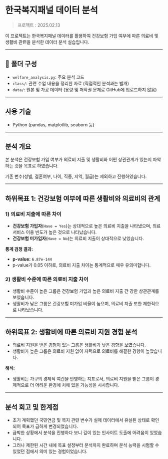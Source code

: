# 한국복지패널 데이터 분석
> 프로젝트 : 2025.02.13

이 프로젝트는 한국복지패널 데이터를 활용하여 건강보험 가입 여부에 따른 의료비 및 생활비 관련을 분석한 데이터 분석 실습입니다.

---

## 📂 폴더 구성

- `welfare_analysis.py`: 주요 분석 코드
- `class/`: 관련 수업 내용을 정리한 자료 (직접적인 분석과는 별개)
- `data/`: 원본 및 가공 데이터 (용량 및 저작권 문제로 GitHub에 업로드하지 않음)

---

## 사용 기술

- Python (pandas, matplotlib, seaborn 등)
---

## 분석 개요
본 분석은 건강보험 가입 여부가 의료비 지출 및 생활비와 어떤 상관관계가 있는지 파악하는 것을 목표로 하였습니다. 

기존 변수(성별, 결혼여부, 나이, 직종, 지역, 월급)는 제외하고 진행하였습니다.

---

## 하위목표 1: 건강보험 여부에 따른 생활비와 의료비의 관계

### 1) 의료비 지출에 따른 차이
- **건강보험 가입자**(`Have = Yes`)는 상대적으로 높은 의료비 지출을 나타냈으며, 의료 서비스 이용 빈도가 높은 것으로 나타났습니다.
- **건강보험 미가입자**(`Have = No`)는 의료비 지출이 상대적으로 낮았습니다.

**통계 검정 결과:**
- **p-value:** `6.87e-144`
- p-value가 0.05 이하로, 의료비 지출 차이는 통계적으로 매우 유의미합니다.

### 2) 생활비 수준에 따른 의료비 지출 차이
- 생활비 수준이 높은 그룹은 건강보험 가입과 높은 의료비 지출 간 강한 상관관계를 보였습니다.
- 생활비가 낮은 그룹은 건강보험 미가입 비율이 높으며, 의료비 지출 또한 제한적으로 나타났습니다.

---

## 하위목표 2: 생활비에 따른 의료비 지원 경험 분석
- 의료비 지원을 받은 경험이 있는 그룹은 생활비가 낮은 경향을 보였습니다.
- 생활비가 높은 그룹은 의료비 지원 없이 자력으로 의료비를 해결한 경향이 높았습니다.

**해석:**
- 생활비는 가구의 경제적 여건을 반영하는 지표로서, 의료비 지원을 받은 그룹이 경제적으로 더 어려운 환경에 처해 있을 가능성을 시사합니다.

---

## 분석 회고 및 한계점
- 초기 계획했던 국민연금 및 복지 관련 변수가 실제 데이터에서 유실된 상태로 확인되어 목표가 급하게 변경되었습니다.
- 급박한 상황에서 분석을 진행하다 보니 깊이 있는 인사이트 도출에 어려움이 있었습니다.
- 그러나 제한된 시간 내에 목표 설정부터 분석까지 완료하며 분석 능력을 시험할 수 있었던 점에서 의미 있는 경험이었습니다.
